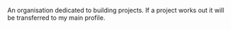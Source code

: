 An organisation dedicated to building projects. If a project works out it will be transferred to my main profile. 
